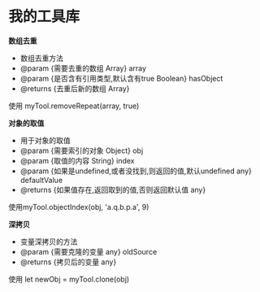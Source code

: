 # 我的工具库
**数组去重**

* 数组去重方法
* @param {需要去重的数组 Array} array 
* @param {是否含有引用类型,默认含有true Boolean} hasObject
* @returns {去重后新的数组 Array}

使用 myTool.removeRepeat(array, true)

**对象的取值**
* 用于对象的取值
* @param {需要索引的对象 Object} obj
* @param {取值的内容 String} index
* @param {如果是undefined,或者没找到,则返回的值,默认undefined any} defaultValue
* @returns {如果值存在,返回取到的值,否则返回默认值 any}

使用myTool.objectIndex(obj, 'a.q.b.p.a', 9)

**深拷贝**

* 变量深拷贝的方法
* @param {需要克隆的变量 any} oldSource
* @returns {拷贝后的变量 any} 

使用 let newObj = myTool.clone(obj)

